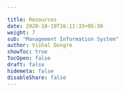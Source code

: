```yaml
---

title: Resources
date: 2020-10-19T16:11:33+05:30
weight: 7
sub: "Management Information System"
author: Vishal Dongre
showToc: true
TocOpen: false
draft: false
hidemeta: false
disableShare: false
---
```


